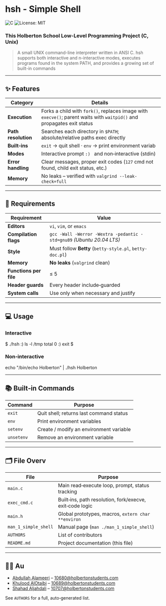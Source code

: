 # hsh - Simple Shell

![C](https://img.shields.io/badge/language-C-00599C?logo=c)
![License: MIT](https://img.shields.io/badge/license-MIT-brightgreen)

### This Holberton School Low-Level Programming Project (C, Unix)
> A small UNIX command-line interpreter written in ANSI C. hsh supports both interactive and n-interactive modes, executes programs found in the system PATH, and provides a growing set of built-in commands

---

## ✨ Features

| Category            | Details |
|---------------------|---------|
| **Execution**       | Forks a child with `fork()`, replaces image with `execve()`; parent waits with `waitpid()` and propagates exit status |
| **Path resolution** | Searches each directory in `$PATH`; absolute/relative paths exec directly |
| **Built‑ins**   | `exit` → quit shell&nbsp;· `env` → print environment variab |
| **Modes**           | Interactive prompt `:) ` and non‑interactive (stdin) |
| **Error handling**  | Clear messages, proper exit codes (`127` cmd not found, child exit status, etc.) |
| **Memory**          | No leaks – verified with `valgrind --leak-check=full` |

---

## 📑 Requirements

| Requirement                | Value |
|----------------------------|-------|
| **Editors**                | `vi`, `vim`, or `emacs` |
| **Compilation flags**      | `gcc -Wall -Werror -Wextra -pedantic -std=gnu89` *(Ubuntu 20.04 LTS)* |
| **Style**                  | Must follow **Betty** (`betty-style.pl`, `betty-doc.pl`) |
| **Memory**                 | **No leaks** (`valgrind` clean) |
| **Functions per file**     | ≤ 5 |
| **Header guards**          | Every header include‑guarded |
| **System calls**           | Use only when necessary and justify |

---

## 💻 Usage

### Interactive
$ ./hsh
:) ls -l /tmp
total 0
:) exit
$

### Non‑interactive
echo "/bin/echo Holberton" | ./hsh
Holberton

---

## 📚 Built‑in Commands

| Command     | Purpose                                  |
|-------------|------------------------------------------|
| `exit`      | Quit shell; returns last command status  |
| `env`       | Print environment variables              |
| `setenv`    | Create / modify an environment variable  |
| `unsetenv`  | Remove an environment variable           |

---

## 🗂️ File Overv

| File               | Purpose                                                     |
|--------------------|-------------------------------------------------------------|
| `main.c`           | Main read‑execute loop, prompt, status tracking             |
| `exec_cmd.c`       | Built‑ins, path resolution, fork/execve, exit‑code logic    |
| `main.h`           | Global prototypes, macros, `extern char **environ`          |
| `man_1_simple_shell` | Manual page (`man ./man_1_simple_shell`)                  |
| `AUTHORS`          | List of contributors                                        |
| `README.md`        | Project documentation (this file)                           |

---

## 🧑‍💻 Au

* [Abdullah Alameeri](https://github.com/ab10680) – 10680@holbertonstudents.com  
* [Khulood AlOtaibi](https://github.com/KhuloodGhazi) – 10689@holbertonstudents.com  
* [Shahad Aljahdali](https://github.com/shahadFawaz99) – 10707@holbertonstudents.com  

See `AUTHORS` for a full, auto‑generated list.

